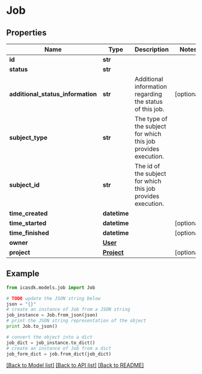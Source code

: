# Job


## Properties
Name | Type | Description | Notes
------------ | ------------- | ------------- | -------------
**id** | **str** |  | 
**status** | **str** |  | 
**additional_status_information** | **str** | Additional information regarding the status of this job. | [optional] 
**subject_type** | **str** | The type of the subject for which this job provides execution. | 
**subject_id** | **str** | The id of the subject for which this job provides execution. | 
**time_created** | **datetime** |  | 
**time_started** | **datetime** |  | [optional] 
**time_finished** | **datetime** |  | [optional] 
**owner** | [**User**](User.md) |  | 
**project** | [**Project**](Project.md) |  | [optional] 

## Example

```python
from icasdk.models.job import Job

# TODO update the JSON string below
json = "{}"
# create an instance of Job from a JSON string
job_instance = Job.from_json(json)
# print the JSON string representation of the object
print Job.to_json()

# convert the object into a dict
job_dict = job_instance.to_dict()
# create an instance of Job from a dict
job_form_dict = job.from_dict(job_dict)
```
[[Back to Model list]](../README.md#documentation-for-models) [[Back to API list]](../README.md#documentation-for-api-endpoints) [[Back to README]](../README.md)


